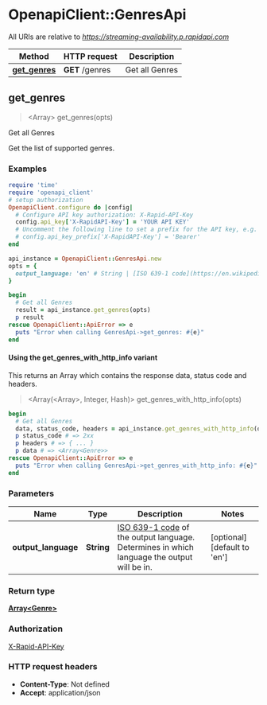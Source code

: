 # OpenapiClient::GenresApi

All URIs are relative to *https://streaming-availability.p.rapidapi.com*

| Method | HTTP request | Description |
| ------ | ------------ | ----------- |
| [**get_genres**](GenresApi.md#get_genres) | **GET** /genres | Get all Genres |


## get_genres

> <Array<Genre>> get_genres(opts)

Get all Genres

Get the list of supported genres.

### Examples

```ruby
require 'time'
require 'openapi_client'
# setup authorization
OpenapiClient.configure do |config|
  # Configure API key authorization: X-Rapid-API-Key
  config.api_key['X-RapidAPI-Key'] = 'YOUR API KEY'
  # Uncomment the following line to set a prefix for the API key, e.g. 'Bearer' (defaults to nil)
  # config.api_key_prefix['X-RapidAPI-Key'] = 'Bearer'
end

api_instance = OpenapiClient::GenresApi.new
opts = {
  output_language: 'en' # String | [ISO 639-1 code](https://en.wikipedia.org/wiki/ISO_639-1) of the output language. Determines in which language the output  will be in. 
}

begin
  # Get all Genres
  result = api_instance.get_genres(opts)
  p result
rescue OpenapiClient::ApiError => e
  puts "Error when calling GenresApi->get_genres: #{e}"
end
```

#### Using the get_genres_with_http_info variant

This returns an Array which contains the response data, status code and headers.

> <Array(<Array<Genre>>, Integer, Hash)> get_genres_with_http_info(opts)

```ruby
begin
  # Get all Genres
  data, status_code, headers = api_instance.get_genres_with_http_info(opts)
  p status_code # => 2xx
  p headers # => { ... }
  p data # => <Array<Genre>>
rescue OpenapiClient::ApiError => e
  puts "Error when calling GenresApi->get_genres_with_http_info: #{e}"
end
```

### Parameters

| Name | Type | Description | Notes |
| ---- | ---- | ----------- | ----- |
| **output_language** | **String** | [ISO 639-1 code](https://en.wikipedia.org/wiki/ISO_639-1) of the output language. Determines in which language the output  will be in.  | [optional][default to &#39;en&#39;] |

### Return type

[**Array&lt;Genre&gt;**](Genre.md)

### Authorization

[X-Rapid-API-Key](../README.md#X-Rapid-API-Key)

### HTTP request headers

- **Content-Type**: Not defined
- **Accept**: application/json

